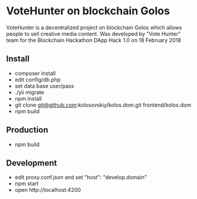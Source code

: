 # VoteHunter on blockchain Golos
VoteHunter is a decentralized project on blockchain Golos which allows people to sell creative media content.
Was developed by "Vote Hunter" team for the Blockchain Hackathon DApp Hack 1.0 on 18 February 2018

## Install
- composer install
- edit config/db.php
- set data base user/pass
- ./yii migrate
- npm install
- git clone git@github.com:kolosovskiy/kolos.dom.git frontend/kolos.dom
- npm build

## Production
- npm build

## Development
- edit proxy.conf.json and set "host": "develop.domain"
- npm start
- open http://localhost:4200

